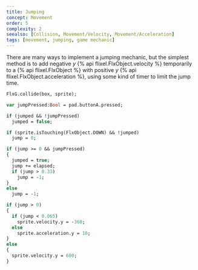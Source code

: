 ```yaml
---
title: Jumping
concept: Movement
order: 5
complexity: 2
seealso: [Collision, Movement/Velocity, Movement/Acceleration]
tags: [movement, jumping, game mechanic]
---
```

There are many ways to implement a jumping mechanic, but the simplest method is to add negative <var>y</var> {% api flixel.FlxObject.velocity %} temporarily to a {% api flixel.FlxObject %} with positive <var>y</var> {% api flixel.FlxObject.acceleration %}, using some kind of timer to limit the jump time.


```haxe
FlxG.collide(box, sprite);

var jumpPressed:Bool = pad.buttonA.pressed;

if (jumped && !jumpPressed)
  jumped = false;

if (sprite.isTouching(FlxObject.DOWN) && !jumped)
  jump = 0;

if (jump >= 0 && jumpPressed)
{
  jumped = true;
  jump += elapsed;
  if (jump > 0.33)
    jump = -1;
}
else
  jump = -1;

if (jump > 0)
{
  if (jump < 0.065)
    sprite.velocity.y = -360;
  else
    sprite.acceleration.y = 10;
}
else
{
  sprite.velocity.y = 600;
}
```
